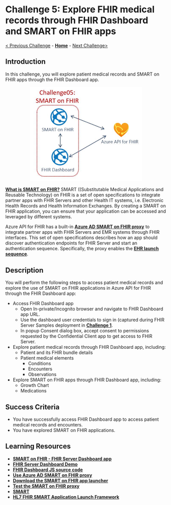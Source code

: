 # Challenge 5: Explore FHIR medical records through FHIR Dashboard and SMART on FHIR apps

[< Previous Challenge](./Challenge04.md) - **[Home](../readme.md)** - [Next Challenge>](./Challenge06.md)

## Introduction

In this challenge, you will explore patient medical records and SMART on FHIR apps through the FHIR Dashboard app. 

<center><img src="../images/challenge05-architecture.jpg" width="350"></center>

**[What is SMART on FHIR?](https://docs.microsoft.com/en-us/azure/healthcare-apis/fhir-faq#what-is-smart-on-fhir)** 
SMART ((Substitutable Medical Applications and Reusable Technology) on FHIR is a set of open specifications to integrate partner apps with FHIR Servers and other Health IT systems, i.e. Electronic Health Records and Health Information Exchanges.  By creating a SMART on FHIR application, you can ensure that your application can be accessed and leveraged by different systems.

Azure API for FHIR has a built-in **[Azure AD SMART on FHIR proxy](https://docs.microsoft.com/en-us/azure/healthcare-apis/use-smart-on-fhir-proxy)** to integrate partner apps with FHIR Servers and EMR systems through FHIR interfaces. This set of open specifications describes how an app should discover authentication endpoints for FHIR Server and start an authentication sequence.  Specifically, the proxy enables the **[EHR launch sequence](https://hl7.org/fhir/smart-app-launch/#ehr-launch-sequence)**.  

## Description

You will perform the following steps to access patient medical records and explore the use of SMART on FHIR applications in Azure API for FHIR through the FHIR Dashboard app:
- Access FHIR Dashboard app
    - Open In-private/Incognito browser and navigate to FHIR Dashboard app URL.
    - Use the dashboard user credentials to sign in (captured during FHIR Server Samples deployment in **[Challenge 1](./Challenge01.md)**.
    - In popup Consent dialog box, accept consent to permissions requested by the Confidential Client app to get access to FHIR Server.
- Explore patient medical records through FHIR Dashboard app, including:
    - Patient and its FHIR bundle details
    - Patient medical elements
        - Conditions
        - Encounters
        - Observations
- Explore SMART on FHIR apps through FHIR Dashboard app, including:
    - Growth Chart
    - Medications

## Success Criteria
- You have successfully access FHIR Dashboard app to access patient medical records and encounters.
- You have explored SMART on FHIR applications.

## Learning Resources

- **[SMART on FHIR - FHIR Server Dashboard app](https://github.com/smart-on-fhir/fhir-server-dashboard#:~:text=The%20FHIR%20Server%20Dashboard%20is%20a%20standalone%20app,at%20the%20sample%20data%20on%20a%20FHIR%20sandbox.)**
- **[FHIR Server Dashboard Demo](http://docs.smarthealthit.org/fhir-server-dashboard/)**
- **[FHIR Dashboard JS source code](https://github.com/microsoft/fhir-server-samples/blob/master/src/FhirDashboardJS/index.html)**
- **[Use Azure AD SMART on FHIR proxy](https://docs.microsoft.com/en-us/azure/healthcare-apis/use-smart-on-fhir-proxy)**
- **[Download the SMART on FHIR app launcher](https://docs.microsoft.com/en-us/azure/healthcare-apis/use-smart-on-fhir-proxy#download-the-smart-on-fhir-app-launcher)**
- **[Test the SMART on FHIR proxy](https://docs.microsoft.com/en-us/azure/healthcare-apis/use-smart-on-fhir-proxy#test-the-smart-on-fhir-proxy)**
- **[SMART](https://smarthealthit.org/)**
- **[HL7 FHIR SMART Application Launch Framework](http://www.hl7.org/fhir/smart-app-launch/)**
